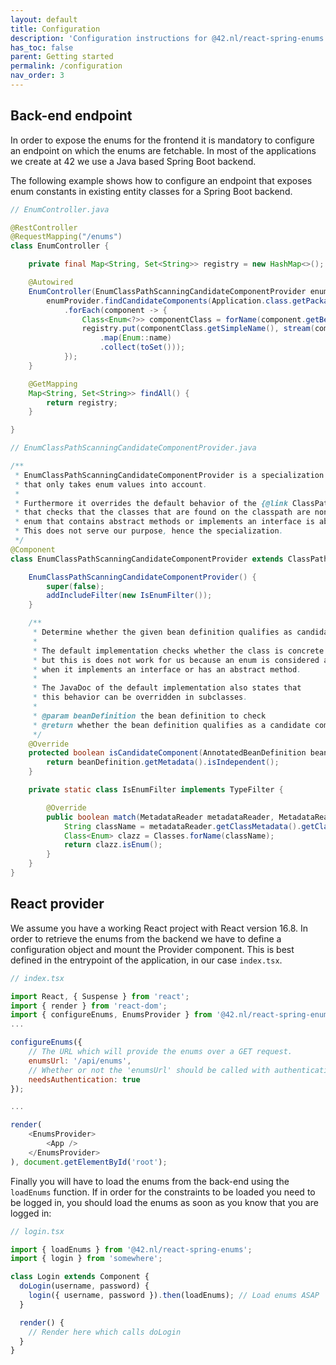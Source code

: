 ```yaml
---
layout: default
title: Configuration
description: 'Configuration instructions for @42.nl/react-spring-enums.'
has_toc: false
parent: Getting started
permalink: /configuration
nav_order: 3
---
```


## Back-end endpoint

In order to expose the enums for the frontend it is mandatory to configure an endpoint on which the enums are fetchable. In most of the applications we create at 42 we use a Java based Spring Boot backend.

The following example shows how to configure an endpoint that exposes enum constants in existing entity classes for a Spring Boot backend.

```java
// EnumController.java

@RestController
@RequestMapping("/enums")
class EnumController {

    private final Map<String, Set<String>> registry = new HashMap<>();

    @Autowired
    EnumController(EnumClassPathScanningCandidateComponentProvider enumProvider) {
        enumProvider.findCandidateComponents(Application.class.getPackage().getName())
            .forEach(component -> {
                Class<Enum<?>> componentClass = forName(component.getBeanClassName());
                registry.put(componentClass.getSimpleName(), stream(componentClass.getEnumConstants())
                    .map(Enum::name)
                    .collect(toSet()));
            });
    }

    @GetMapping
    Map<String, Set<String>> findAll() {
        return registry;
    }

}

// EnumClassPathScanningCandidateComponentProvider.java

/**
 * EnumClassPathScanningCandidateComponentProvider is a specialization of {@link ClassPathScanningCandidateComponentProvider}
 * that only takes enum values into account.
 *
 * Furthermore it overrides the default behavior of the {@link ClassPathScanningCandidateComponentProvider}
 * that checks that the classes that are found on the classpath are non-abstract. By their definition, an
 * enum that contains abstract methods or implements an interface is abstract and ignored.
 * This does not serve our purpose, hence the specialization.
 */
@Component
class EnumClassPathScanningCandidateComponentProvider extends ClassPathScanningCandidateComponentProvider {

    EnumClassPathScanningCandidateComponentProvider() {
        super(false);
        addIncludeFilter(new IsEnumFilter());
    }

    /**
     * Determine whether the given bean definition qualifies as candidate.
     *
     * The default implementation checks whether the class is concrete
     * but this is does not work for us because an enum is considered abstract
     * when it implements an interface or has an abstract method.
     *
     * The JavaDoc of the default implementation also states that
     * this behavior can be overridden in subclasses.
     *
     * @param beanDefinition the bean definition to check
     * @return whether the bean definition qualifies as a candidate component
     */
    @Override
    protected boolean isCandidateComponent(AnnotatedBeanDefinition beanDefinition) {
        return beanDefinition.getMetadata().isIndependent();
    }

    private static class IsEnumFilter implements TypeFilter {

        @Override
        public boolean match(MetadataReader metadataReader, MetadataReaderFactory metadataReaderFactory) throws IOException {
            String className = metadataReader.getClassMetadata().getClassName();
            Class<Enum> clazz = Classes.forName(className);
            return clazz.isEnum();
        }
    }
}
```

## React provider

We assume you have a working React project with React version 16.8. In order to retrieve the enums from the backend
we have to define a configuration object and mount the Provider component. This is best defined in the entrypoint of the application, in our case `index.tsx`.

```js
// index.tsx

import React, { Suspense } from 'react';
import { render } from 'react-dom';
import { configureEnums, EnumsProvider } from '@42.nl/react-spring-enums';
...

configureEnums({
    // The URL which will provide the enums over a GET request.
    enumsUrl: '/api/enums',
    // Whether or not the 'enumsUrl' should be called with authentication.
    needsAuthentication: true
});

...

render(
    <EnumsProvider>
        <App />
    </EnumsProvider>
), document.getElementById('root');
```

Finally you will have to load the enums from the back-end using the `loadEnums` function. If in order for the constraints to be loaded you need to be logged in, you should load the enums as soon as you know that you are logged in:

```js
// login.tsx

import { loadEnums } from '@42.nl/react-spring-enums';
import { login } from 'somewhere';

class Login extends Component {
  doLogin(username, password) {
    login({ username, password }).then(loadEnums); // Load enums ASAP
  }

  render() {
    // Render here which calls doLogin
  }
}
```
